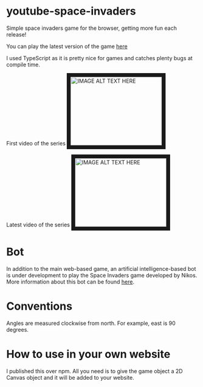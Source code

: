 # youtube-space-invaders
Simple space invaders game for the browser, getting more fun each release!

You can play the latest version of the game [here](https://quantuminformation.github.io/youtube-space-invaders/)

I used TypeScript as it is pretty nice for games and catches plenty bugs at compile time.

First video of the series
<a href="http://www.youtube.com/watch?feature=player_embedded&v=9hz1i2cXl0c
" target="_blank"><img src="http://img.youtube.com/vi/9hz1i2cXl0c/0.jpg"
alt="IMAGE ALT TEXT HERE" width="240" height="180" border="10" /></a>

Latest video of the series
<a href="http://www.youtube.com/watch?feature=player_embedded&v=bIeZNJqsKsk
" target="_blank"><img src="http://img.youtube.com/vi/bIeZNJqsKsk/0.jpg"
alt="IMAGE ALT TEXT HERE" width="240" height="180" border="10" /></a>

# Bot

In addition to the main web-based game, an artificial intelligence-based bot is under development to play the Space Invaders game developed by Nikos. More information about this bot can be found [here](./BOT.md).

# Conventions

Angles are measured clockwise from north. For example, east is 90 degrees.

# How to use in your own website

I published this over npm. All you need is to give the game object a 2D Canvas object and it will be added to your website.
